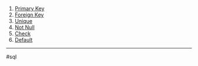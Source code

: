 1. [Primary Key](primary_key.md)
2. [Foreign Key](foreign_key.md)
3. [Unique](unique.md)
4. [Not Null](not_null.md)
5. [Check](check.md)
6. [Default](default.md)
- - - 
#sql 